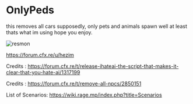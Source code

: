 # OnlyPeds
this removes all cars supposedly, only pets and animals spawn well at least thats what im using hope you enjoy.

![resmon](https://user-images.githubusercontent.com/58196256/117750125-2f24dd80-b213-11eb-8a39-671d4164b86b.png)

https://forum.cfx.re/u/hezim


Credits : https://forum.cfx.re/t/release-ihateai-the-script-that-makes-it-clear-that-you-hate-ai/1317199

Credits : https://forum.cfx.re/t/remove-all-npcs/2850151

List of Scenarios: https://wiki.rage.mp/index.php?title=Scenarios
